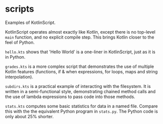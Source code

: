 # scripts

Examples of KotlinScript.

KotlinScript operates almost exactly like Kotlin, except there is no
top-level `main` function, and no explicit compile step. This brings Kotlin
closer to the feel of Python.

`hello.kts` shows that 'Hello World' is a one-liner in KotlinScript, just
as it is in Python.

`grades.kts` is a more complex script that demonstrates the use of multiple
Kotlin features (functions, if & when expressions, for loops, maps and
string interpolation).

`subdirs.kts` is a practical example of interacting with the filesystem.
It is written in a semi-functional style, demonstrating chained method calls
and the use of lambda expressions to pass code into those methods.

`stats.kts` computes some basic statistics for data in a named file.
Compare this with the the equivalent Python program in `stats.py`.  The
Python code is only about 25% shorter.
